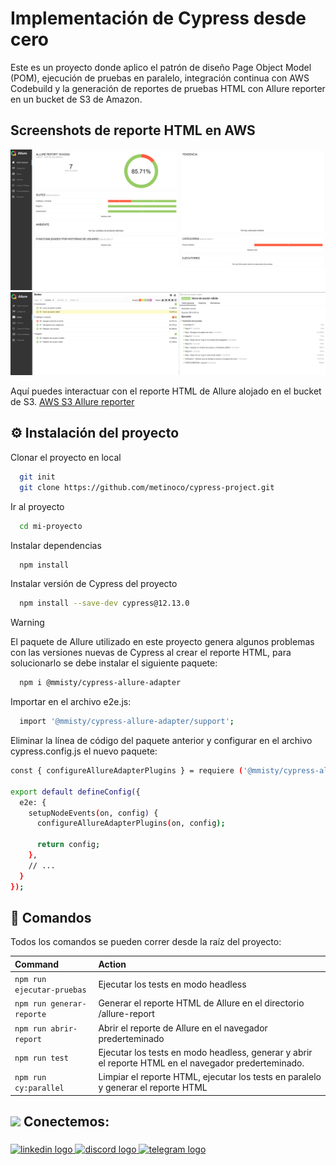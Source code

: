 # Implementación de Cypress desde cero

Este es un proyecto donde aplico el patrón de diseño Page Object Model (POM), ejecución de pruebas en paralelo, integración continua con AWS Codebuild y la generación de reportes de pruebas HTML con Allure reporter en un bucket de S3 de Amazon.



## Screenshots de reporte HTML en AWS

![Reporte Allure visión general](https://github.com/metinoco/cypress-project/blob/main/Media/reporter_1.png)
![Reporte Allure tests suite](https://github.com/metinoco/cypress-project/blob/main/Media/reporter_2.png)

Aquí puedes interactuar con el reporte HTML de Allure alojado en el bucket de S3.
[AWS S3 Allure reporter](https://reporte-pruebas-cy.s3.amazonaws.com/index.html) 

## ⚙️ Instalación del proyecto

Clonar el proyecto en local

```bash
  git init
  git clone https://github.com/metinoco/cypress-project.git
```

Ir al proyecto

```bash
  cd mi-proyecto
```

Instalar dependencias

```bash
  npm install
```

Instalar versión de Cypress del proyecto

```bash
  npm install --save-dev cypress@12.13.0
```

> [!WARNING]
> El paquete de Allure utilizado en este proyecto genera algunos problemas con las versiones nuevas de Cypress al crear el reporte HTML, para solucionarlo se debe instalar el siguiente paquete:
```bash
  npm i @mmisty/cypress-allure-adapter
```
Importar en el archivo e2e.js:

```bash
  import '@mmisty/cypress-allure-adapter/support';
```

Eliminar la línea de código del paquete anterior y configurar en el archivo cypress.config.js el nuevo paquete:

```bash
const { configureAllureAdapterPlugins } = requiere ('@mmisty/cypress-allure-adapter/plugins');

export default defineConfig({
  e2e: {
    setupNodeEvents(on, config) {
      configureAllureAdapterPlugins(on, config);
      
      return config;
    },
    // ...
  }
});
```


## 🧞 Comandos

Todos los comandos se pueden correr desde la raíz del proyecto:

| Command                   | Action                                           |
| :------------------------ | :----------------------------------------------- |
| `npm run ejecutar-pruebas`| Ejecutar los tests en modo headless              |
| `npm run generar-reporte` | Generar el reporte HTML de Allure en el directorio /allure-report         |
| `npm run abrir-report`    | Abrir el reporte de Allure en el navegador prederteminado     |
| `npm run test`            | Ejecutar los tests en modo headless, generar y abrir el reporte HTML en el navegador prederteminado. |
| `npm run cy:parallel` | Limpiar el reporte HTML, ejecutar los tests en paralelo y generar el reporte HTML                   |

## <img src='https://raw.githubusercontent.com/ShahriarShafin/ShahriarShafin/main/Assets/handshake.gif' width="45px"> Conectemos:
###

<div align="left">
  <a href="https://www.linkedin.com/in/metinoco" target="_blank">
    <img src="https://img.shields.io/static/v1?message=LinkedIn&logo=linkedin&label=&color=0077B5&logoColor=white&labelColor=&style=for-the-badge" height="25" alt="linkedin logo"  />
  </a>
  <a href="https://discordapp.com/users/monshy.tinoco" target="_blank">
    <img src="https://img.shields.io/static/v1?message=Discord&logo=discord&label=&color=7289DA&logoColor=white&labelColor=&style=for-the-badge" height="25" alt="discord logo"  />
  </a>
  <a href="https://t.me/metinoco" target="_blank">
    <img src="https://img.shields.io/static/v1?message=Telegram&logo=telegram&label=&color=2CA5E0&logoColor=white&labelColor=&style=for-the-badge" height="25" alt="telegram logo"  />
  </a>
</div>

###
